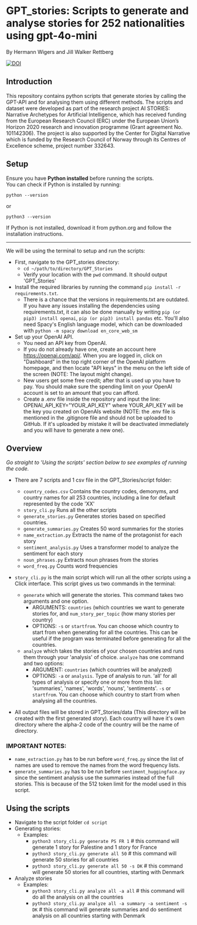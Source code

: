 # GPT_stories: Scripts to generate and analyse stories for 252 nationalities using gpt-4o-mini 

By Hermann Wigers and Jill Walker Rettberg

[![DOI](https://zenodo.org/badge/650551217.svg)](https://doi.org/10.5281/zenodo.14938999)

## Introduction
This repository contains python scripts that generate stories by calling the GPT-API and for analysing them using different methods. The scripts and dataset were developed as part of the research project AI STORIES: Narrative Archetypes for Artificial Intelligence, which has received funding from the European Research Council (ERC) under the European Union’s Horizon 2020 research and innovation programme (Grant agreement No. 101142306). The project is also supported by the Center for Digital Narrative which is funded by the Research Council of Norway through its Centres of Excellence scheme, project number 332643.

## Setup
Ensure you have **Python installed** before running the scripts.  
You can check if Python is installed by running:

```
python --version
```
or
```
python3 --version
```
If Python is not installed, download it from python.org and follow the installation instructions.

---------------------------

We will be using the terminal to setup and run the scripts:
- First, navigate to the GPT_stories directory:
    - `cd ~/path/to/directory/GPT_Stories`
    - Verify your location with the `pwd` command. It should output 'GPT_Stories'
- Install the required libraries by running the command `pip install -r requirements.txt`.
    - There is a chance that the versions in requirements.txt are outdated. If you have any issues installing the dependencies using requirements.txt, it can also be done manually by writing `pip (or pip3) install openai`, `pip (or pip3) install pandas` etc. You'll also need Spacy's English language model, which can be downloaded with `python -m spacy download en_core_web_sm`
- Set up your OpenAI API.
    - You need an API key from OpenAI. 
    - If you do not already have one, create an account here https://openai.com/api/. When you are logged in, click on "Dashboard" in the top right corner of the OpenAI platform homepage, and then locate "API keys" in the menu on the left side of the screen (NOTE: The layout might change).
    - New users get some free credit; after that is used up you have to pay. You should make sure the spending limit on your OpenAI account is set to an amount that you can afford.
    - Create a .env file inside the repository and input the line: OPENAI_API_KEY="YOUR_API_KEY" where YOUR_API_KEY will be the key you created on OpenAIs website (NOTE: the .env file is mentioned in the .gitignore file and should not be uploaded to GitHub. If it's uploaded by mistake it will be deactivated immediately and you will have to generate a new one).
## Overview
*Go straight to 'Using the scripts' section below to see examples of running the code.*
- There are 7 scripts and 1 csv file in the GPT_Stories/script folder:
    - `country_codes.csv` Contains the country codes, demonyms, and country names for all 253 countries, including a line for default represented by the code 'XX'   
    - `story_cli.py` Runs all the other scripts
    - `generate_stories.py` Generates stories based on specified countries. 
    - `generate_summaries.py` Creates 50 word summaries for the stories
    - `name_extraction.py` Extracts the name of the protagonist for each story
    - `sentiment_analysis.py` Uses a transformer model to analyze the sentiment for each story
    - `noun_phrases.py` Extracts noun phrases from the stories
    - `word_freq.py` Counts word frequencies
- `story_cli.py` is the main script which will run all the other scripts using a Click interface. This script gives us two commands in the terminal:
    - `generate` which will generate the stories. This command takes two arguments and one option.
        - ARGUMENTS: `countries` (which countries we want to generate stories for, and `num_story_per_topic` (how many stories per country)
        - OPTIONS: `-s` or `startfrom`. You can choose which country to start from when generating for all the countries. This can be useful if the program was terminated before generating for all the countries.
    - `analyze` which takes the stories of your chosen countries and runs them through your 'analysis' of choice. `analyze` has one command and two options:
        - ARGUMENT: `countries` (which countries will be analyzed)
        - OPTIONS: `-a` or `analysis`. Type of analysis to run. 'all' for all types of analysis or specify one or more from this list: 'summaries', 'names', 'words', 'nouns',  'sentiments'. `-s` or `startfrom`. You can choose which country to start from when analysing all the countries.
          
- All output files will be stored in GPT_Stories/data (This directory will be created with the first generated story). Each country will have it's own directory where the alpha-2 code of the country will be the name of directory. 

### IMPORTANT NOTES: 
- `name_extraction.py` has to be run before `word_freq.py` since the list of names are used to remove the names from the word frequency lists. 
- `generate_summaries.py` has to be run before `sentiment_huggingface.py` since the sentiment analysis use the summaries instead of the full stories. This is because of the 512 token limit for the model used in this script.

## Using the scripts
- Navigate to the script folder `cd script`
- Generating stories:
    - Examples:
        - `python3 story_cli.py generate PS FR 1`            # this command will generate 1 story for Palestine and 1 story for France
        - `python3 story_cli.py generate all 50`          # this command will generate 50 stories for all countries
        - `python3 story_cli.py generate all 50 -s DK`    # this command will generate 50 stories for all countries, starting with Denmark
- Analyze stories
    - Examples:
        - `python3 story_cli.py analyze all -a all`       # this command will do all the analysis on all the countries
        - `python3 story_cli.py analyze all -a summary -a sentiment -s DK` # this command will generate summaries and do sentiment analysis on all countries starting with Denmark


